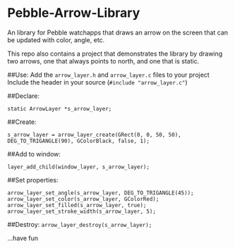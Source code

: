 # Pebble-Arrow-Library
An library for Pebble watchapps that draws an arrow on the screen that can be updated with color, angle, etc.

This repo also contains a project that demonstrates the library by drawing two arrows, one that always points to north, and one that is static.

##Use:
Add the `arrow_layer.h` and `arrow_layer.c` files to your project
Include the header in your source (`#include "arrow_layer.c"`)

##Declare:
```
static ArrowLayer *s_arrow_layer;
```

##Create:
```
s_arrow_layer = arrow_layer_create(GRect(0, 0, 50, 50), DEG_TO_TRIGANGLE(90), GColorBlack, false, 1);
```

##Add to window:
```
layer_add_child(window_layer, s_arrow_layer);
```

##Set properties:
```
arrow_layer_set_angle(s_arrow_layer, DEG_TO_TRIGANGLE(45));
arrow_layer_set_color(s_arrow_layer, GColorRed);
arrow_layer_set_filled(s_arrow_layer, true);
arrow_layer_set_stroke_width(s_arrow_layer, 5);
```

##Destroy:
`arrow_layer_destroy(s_arrow_layer);`



...have fun
